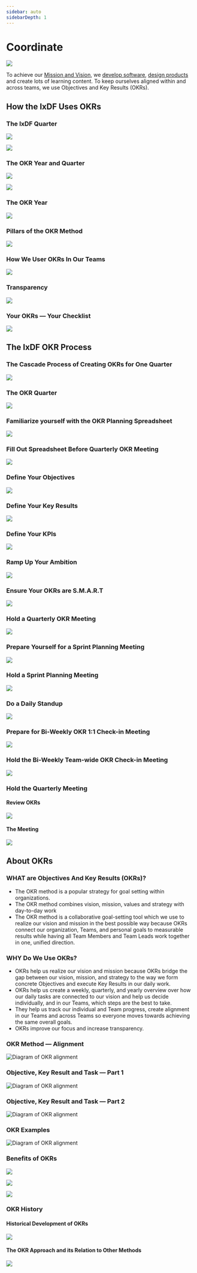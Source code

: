 ```yaml
---
sidebar: auto
sidebarDepth: 1
---
```


# Coordinate

![](../images/hero-coordination.svg)

To achieve our [Mission and Vision](/about/purpose.md), we [develop software](/development), [design products](/product/product-process.md) and create lots of learning content. To keep ourselves aligned within and across teams, we use Objectives and Key Results (OKRs).

## How the IxDF Uses OKRs

### The IxDF Quarter

![](../images/14-okr-quarter-part-1.svg)

![](../images/15-okr-quarter-part-2.svg)

### The OKR Year and Quarter

![](../images/16-okr-year-and-quarter-part-1.svg)

![](../images/17-okr-year-and-quarter-part-2.svg)

### The OKR Year

![](../images/18-okr-year.svg)

### Pillars of the OKR Method

![](../images/19-okr-pillars.svg)

### How We User OKRs In Our Teams

![](../images/20-how-we-use-okrs-in-teams.svg)

### Transparency

![](../images/21-transparency.svg)

### Your OKRs — Your Checklist

![](../images/22-okr-checklist.svg)

## The IxDF OKR Process

### The Cascade Process of Creating OKRs for One Quarter

![](../images/24-okr-cascade-part-1.svg)

### The OKR Quarter

![](../images/25-okr-cascade-part-2.svg)

### Familiarize yourself with the OKR Planning Spreadsheet

![](../images/26-okr-quarter-reference.svg)

### Fill Out Spreadsheet Before Quarterly OKR Meeting

![](../images/27-okr-spreadsheet-part-1.svg)

### Define Your Objectives

![](../images/28-okr-spreadsheet-part-2.svg)

### Define Your Key Results

![](../images/29-okr-spreadsheet-part-3.svg)

### Define Your KPIs

![](../images/30-okr-spreadsheet-part-4.svg)

### Ramp Up Your Ambition

![](../images/31-okr-spreadsheet-part-5.svg)

### Ensure Your OKRs are S.M.A.R.T

![](../images/33-smart-okrs.svg)

### Hold a Quarterly OKR Meeting

![](../images/34-quarterly-meeting.svg)

### Prepare Yourself for a Sprint Planning Meeting

![](../images/35-sprint-planning-prep.svg)

### Hold a Sprint Planning Meeting

![](../images/36-sprint-planning-meeting.svg)

### Do a Daily Standup

![](../images/37-daily-standup.svg)

### Prepare for Bi-Weekly OKR 1:1 Check-in Meeting

![](../images/38-one-to-one-checkin-prep.svg)

### Hold the Bi-Weekly Team-wide OKR Check-in Meeting

![](../images/39-team-checkin.svg)

### Hold the Quarterly Meeting

#### Review OKRs

![](../images/42-end-of-quarter-meeting-metrics.svg)

#### The Meeting

![](../images/43-end-of-quarter-meeting-team.svg)

## About OKRs

### WHAT are Objectives And Key Results (OKRs)?

-   The OKR method is a popular strategy for goal setting within organizations.
-   The OKR method combines vision, mission, values and strategy with day-to-day work
-   The OKR method is a collaborative goal-setting tool which we use to realize our vision and mission in the best
    possible way because OKRs connect our organization, Teams, and personal goals to measurable results while having all
    Team Members and Team Leads work together in one, unified direction.

### WHY Do We Use OKRs?

-   OKRs help us realize our vision and mission because OKRs bridge the gap between our vision, mission, and strategy to
    the way we form concrete Objectives and execute Key Results in our daily work.
-   OKRs help us create a weekly, quarterly, and yearly overview over how our daily tasks are connected to our vision and
    help us decide individually, and in our Teams, which steps are the best to take.
-   They help us track our individual and Team progress, create alignment in our Teams and across Teams so everyone moves
    towards achieving the same overall goals.
-   OKRs improve our focus and increase transparency.

### OKR Method — Alignment

![Diagram of OKR alignment](../images/5-alignment.svg)

### Objective, Key Result and Task — Part 1

![Diagram of OKR alignment](../images/6-okr-part-1.svg)

### Objective, Key Result and Task — Part 2

![Diagram of OKR alignment](../images/7-okr-part-2.svg)

### OKR Examples

![Diagram of OKR alignment](../images/8-okr-examples.svg)

### Benefits of OKRs

![](../images/10-okr-benefits-part-1.svg)

![](../images/11-okr-benefits-part-2.svg)

![](../images/12-okr-benefits-part-3.svg)

### OKR History

#### Historical Development of OKRs

![](../images/45-okr-history-people.svg)

#### The OKR Approach and its Relation to Other Methods

![](../images/46-okr-history-timeline.svg)
